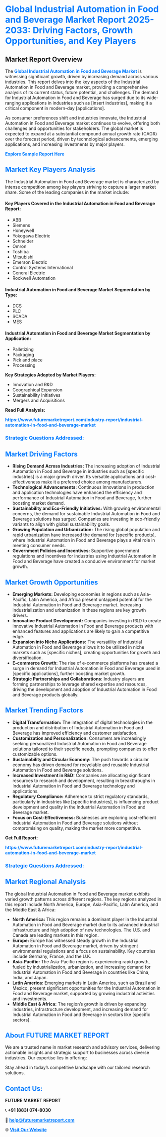 <h1 style="color: #007BFF;">Global Industrial Automation in Food and Beverage Market Report 2025-2033: Driving Factors, Growth Opportunities, and Key Players</h1>

<section id="overview">
<h2>Market Report Overview</h2>
<p>The <a href="https://www.futuremarketreport.com/industry-report/industrial-automation-in-food-and-beverage-market" style="color: #007BFF; text-decoration: none;"><strong>Global Industrial Automation in Food and Beverage Market</strong></a> is witnessing significant growth, driven by increasing demand across various industries. This report delves into the key aspects of the Industrial Automation in Food and Beverage market, providing a comprehensive analysis of its current status, future potential, and challenges. The demand for Industrial Automation in Food and Beverage has surged due to its wide-ranging applications in industries such as [insert industries], making it a critical component in modern-day [applications].</p>
<p>As consumer preferences shift and industries innovate, the Industrial Automation in Food and Beverage market continues to evolve, offering both challenges and opportunities for stakeholders. The global market is expected to expand at a substantial compound annual growth rate (CAGR) over the forecast period, driven by technological advancements, emerging applications, and increasing investments by major players.</p>
</section>

<section id="overview">
<p><a href="https://www.futuremarketreport.com/request-sample/reportId=101126" style="color: #007BFF; text-decoration: none;"><strong>Explore Sample Report Here</strong></a></p>
</section>

<section id="key-players">
<h2 style="color: #007BFF;">Market Key Players Analysis</h2>
<p>The Industrial Automation in Food and Beverage market is characterized by intense competition among key players striving to capture a larger market share. Some of the leading companies in the market include:</p>
<h4>Key Players Covered in the Industrial Automation in Food and Beverage Report:</h4>
<ul><li>ABB</li><li>Siemens</li><li>Honeywell</li><li>Yokogawa Electric</li><li>Schneider</li><li>Omron</li><li>Toshiba</li><li>Mitsubishi</li><li>Emerson Electric</li><li>Control Systems International</li><li>General Electric</li><li>Rockwell Automation</li></ul>
<h4>Industrial Automation in Food and Beverage Market Segmentation by Type:</h4>
<ul><li>DCS</li><li>PLC</li><li>SCADA</li><li>MES</li></ul>

<h4>Industrial Automation in Food and Beverage Market Segmentation by Application:</h4>
<ul><li>Palletizing</li><li>Packaging</li><li>Pick and place</li><li>Processing</li></ul>
<p><strong>Key Strategies Adopted by Market Players:</strong></p>
<ul>
<li>Innovation and R&D</li>
<li>Geographical Expansion</li>
<li>Sustainability Initiatives</li>
<li>Mergers and Acquisitions</li>
</ul>
</section>

<section>
<p><strong>Read Full Analysis: </strong></p><a href="https://www.futuremarketreport.com/industry-report/industrial-automation-in-food-and-beverage-market" style="color: #007BFF; text-decoration: none;"><strong>https://www.futuremarketreport.com/industry-report/industrial-automation-in-food-and-beverage-market</strong></a>
<h3 style="color: #007BFF;">Strategic Questions Addressed:</h3>
</section>

<section id="driving-factors">
<h2 style="color: #007BFF;">Market Driving Factors</h2>
<ul>
<li><strong>Rising Demand Across Industries:</strong> The increasing adoption of Industrial Automation in Food and Beverage in industries such as [specific industries] is a major growth driver. Its versatile applications and cost-effectiveness make it a preferred choice among manufacturers.</li>
<li><strong>Technological Advancements:</strong> Continuous innovations in production and application technologies have enhanced the efficiency and performance of Industrial Automation in Food and Beverage, further boosting market demand.</li>
<li><strong>Sustainability and Eco-Friendly Initiatives:</strong> With growing environmental concerns, the demand for sustainable Industrial Automation in Food and Beverage solutions has surged. Companies are investing in eco-friendly variants to align with global sustainability goals.</li>
<li><strong>Growing Population and Urbanization:</strong> The rising global population and rapid urbanization have increased the demand for [specific products], where Industrial Automation in Food and Beverage plays a vital role in meeting consumer needs.</li>
<li><strong>Government Policies and Incentives:</strong> Supportive government regulations and incentives for industries using Industrial Automation in Food and Beverage have created a conducive environment for market growth.</li>
</ul>
</section>

<section id="growth-opportunities">
<h2 style="color: #007BFF;">Market Growth Opportunities</h2>
<ul>
<li><strong>Emerging Markets:</strong> Developing economies in regions such as Asia-Pacific, Latin America, and Africa present untapped potential for the Industrial Automation in Food and Beverage market. Increasing industrialization and urbanization in these regions are key growth drivers.</li>
<li><strong>Innovative Product Development:</strong> Companies investing in R&D to create innovative Industrial Automation in Food and Beverage products with enhanced features and applications are likely to gain a competitive edge.</li>
<li><strong>Expansion into Niche Applications:</strong> The versatility of Industrial Automation in Food and Beverage allows it to be utilized in niche markets such as [specific niches], creating opportunities for growth and diversification.</li>
<li><strong>E-commerce Growth:</strong> The rise of e-commerce platforms has created a surge in demand for Industrial Automation in Food and Beverage used in [specific applications], further boosting market growth.</li>
<li><strong>Strategic Partnerships and Collaborations:</strong> Industry players are forming partnerships to leverage shared expertise and resources, driving the development and adoption of Industrial Automation in Food and Beverage products globally.</li>
</ul>
</section>

<section id="trending-factors">
<h2 style="color: #007BFF;">Market Trending Factors</h2>
<ul>
<li><strong>Digital Transformation:</strong> The integration of digital technologies in the production and distribution of Industrial Automation in Food and Beverage has improved efficiency and customer satisfaction.</li>
<li><strong>Customization and Personalization:</strong> Consumers are increasingly seeking personalized Industrial Automation in Food and Beverage solutions tailored to their specific needs, prompting companies to offer customizable options.</li>
<li><strong>Sustainability and Circular Economy:</strong> The push towards a circular economy has driven demand for recyclable and reusable Industrial Automation in Food and Beverage solutions.</li>
<li><strong>Increased Investment in R&D:</strong> Companies are allocating significant resources to research and development, resulting in breakthroughs in Industrial Automation in Food and Beverage technology and applications.</li>
<li><strong>Regulatory Compliance:</strong> Adherence to strict regulatory standards, particularly in industries like [specific industries], is influencing product development and quality in the Industrial Automation in Food and Beverage market.</li>
<li><strong>Focus on Cost-Effectiveness:</strong> Businesses are exploring cost-efficient Industrial Automation in Food and Beverage solutions without compromising on quality, making the market more competitive.</li>
</ul>
</section>

<section>
<p><strong>Get Full Report: </strong></p><a href="https://www.futuremarketreport.com/industry-report/industrial-automation-in-food-and-beverage-market" style="color: #007BFF; text-decoration: none;"><strong>https://www.futuremarketreport.com/industry-report/industrial-automation-in-food-and-beverage-market</strong></a>
<h3 style="color: #007BFF;">Strategic Questions Addressed:</h3>
</section>


<section id="regional-analysis">
<h2 style="color: #007BFF;">Market Regional Analysis</h2>
<p>The global Industrial Automation in Food and Beverage market exhibits varied growth patterns across different regions. The key regions analyzed in this report include North America, Europe, Asia-Pacific, Latin America, and the Middle East & Africa:</p>
<ul>
<li><strong>North America:</strong> This region remains a dominant player in the Industrial Automation in Food and Beverage market due to its advanced industrial infrastructure and high adoption of new technologies. The U.S. and Canada are leading markets in this region.</li>
<li><strong>Europe:</strong> Europe has witnessed steady growth in the Industrial Automation in Food and Beverage market, driven by stringent environmental regulations and a focus on sustainability. Key countries include Germany, France, and the U.K.</li>
<li><strong>Asia-Pacific:</strong> The Asia-Pacific region is experiencing rapid growth, fueled by industrialization, urbanization, and increasing demand for Industrial Automation in Food and Beverage in countries like China, India, and Japan.</li>
<li><strong>Latin America:</strong> Emerging markets in Latin America, such as Brazil and Mexico, present significant opportunities for the Industrial Automation in Food and Beverage market, supported by growing industrial activities and investments.</li>
<li><strong>Middle East & Africa:</strong> The region’s growth is driven by expanding industries, infrastructure development, and increasing demand for Industrial Automation in Food and Beverage in sectors like [specific sectors].</li>
</ul>
</section>

<footer>
<h2 style="color: #007BFF;">About FUTURE MARKET REPORT</h2>
<p>We are a trusted name in market research and advisory services, delivering actionable insights and strategic support to businesses across diverse industries. Our expertise lies in offering:</p>

<p>Stay ahead in today’s competitive landscape with our tailored research solutions.</p>

<h2 style="color: #007BFF;">Contact Us:</h2>
<p><strong>FUTURE MARKET REPORT</strong></p>
<p>📞 <strong>+91 (883) 074-8030</strong></p>
<p>📧 <strong><a href="mailto:help@futuremarketreport.com" style="color: #007BFF;">help@futuremarketreport.com</a></strong></p>
<p>🌐 <strong><a href="https://www.futuremarketreport.com/" style="color: #007BFF;">Visit Our Website</a></strong></p>
</footer>